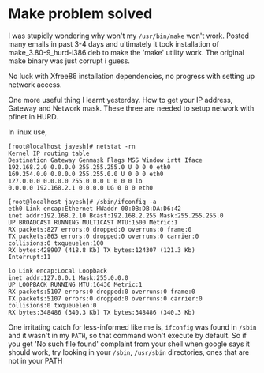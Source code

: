 
Make problem solved
===

I was stupidly wondering why won't my `/usr/bin/make` won't work. Posted many emails in past 3-4 days and ultimately it took installation of make_3.80-9_hurd-i386.deb to make the 'make' utility work. The original make binary was just corrupt i guess. 

No luck with Xfree86 installation dependencies, no progress with setting up network access. 

One more useful thing I learnt yesterday. How to get your IP address, Gateway and Network mask. These three are needed to setup network with pfinet in HURD. 

In linux use,

    [root@localhost jayesh]# netstat -rn 
    Kernel IP routing table 
    Destination Gateway Genmask Flags MSS Window irtt Iface 
    192.168.2.0 0.0.0.0 255.255.255.0 U 0 0 0 eth0 
    169.254.0.0 0.0.0.0 255.255.0.0 U 0 0 0 eth0 
    127.0.0.0 0.0.0.0 255.0.0.0 U 0 0 0 lo 
    0.0.0.0 192.168.2.1 0.0.0.0 UG 0 0 0 eth0 

    [root@localhost jayesh]# /sbin/ifconfig -a 
    eth0 Link encap:Ethernet HWaddr 00:0B:DB:DA:D6:42 
    inet addr:192.168.2.10 Bcast:192.168.2.255 Mask:255.255.255.0 
    UP BROADCAST RUNNING MULTICAST MTU:1500 Metric:1 
    RX packets:827 errors:0 dropped:0 overruns:0 frame:0 
    TX packets:863 errors:0 dropped:0 overruns:0 carrier:0 
    collisions:0 txqueuelen:100 
    RX bytes:428907 (418.8 Kb) TX bytes:124307 (121.3 Kb) 
    Interrupt:11 

    lo Link encap:Local Loopback 
    inet addr:127.0.0.1 Mask:255.0.0.0 
    UP LOOPBACK RUNNING MTU:16436 Metric:1 
    RX packets:5107 errors:0 dropped:0 overruns:0 frame:0 
    TX packets:5107 errors:0 dropped:0 overruns:0 carrier:0 
    collisions:0 txqueuelen:0 
    RX bytes:348486 (340.3 Kb) TX bytes:348486 (340.3 Kb) 
    
One irritating catch for less-informed like me is, `ifconfig` was found in `/sbin` and it wasn't in my `PATH`, so that command won't execute by default. So if you get 'No such file found' complaint from your shell when google says it should work, try looking in your `/sbin`, `/usr/sbin` directories, ones that are not in your PATH
